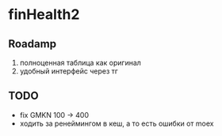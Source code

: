 # finHealth2

## Roadamp

1. полноценная таблица как оригинал
2. удобный интерфейс через тг

## TODO

- fix GMKN 100 -> 400
- ходить за ренеймингом в кеш, а то есть ошибки от moex
